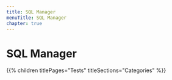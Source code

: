 ```yaml
---
title: SQL Manager
menuTitle: SQL Manager
chapter: true
---
```


# SQL Manager

{{% children titlePages="Tests" titleSections="Categories" %}}
